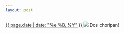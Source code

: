 ```yaml
---
layout: post
---
```


<p>
  <a href="/93">
    <time>{{ page.date | date: "%e %B, %Y" }}</time>
  </a>
  <a href="/93"><img src="{{ site.assets_url }}/93.jpg"/></a>
  <span>Dos choripan!</span>
</p>
